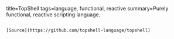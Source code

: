 title=TopShell
tags=language, functional, reactive
summary=Purely functional, reactive scripting language.
~~~~~~

[Source](https://github.com/topshell-language/topshell)
